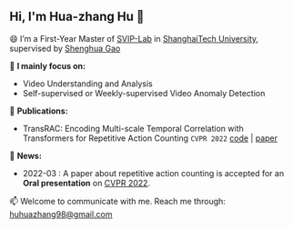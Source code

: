 ## Hi, I'm **Hua-zhang Hu** 👋

😄 I’m a First-Year Master of [SVIP-Lab](https://svip-lab.github.io/team.html) in [ShanghaiTech University](https://www.shanghaitech.edu.cn/), supervised by [Shenghua Gao](https://scholar.google.com/citations?hl=zh-CN&user=fe-1v0MAAAAJ)

🔭 **I mainly focus on:**
 * Video Understanding and Analysis
 * Self-supervised or Weekly-supervised Video Anomaly Detection  

🌱 **Publications:**
 * TransRAC: Encoding Multi-scale Temporal Correlation with Transformers for Repetitive Action Counting `CVPR 2022` [code](https://github.com/SvipRepetitionCounting/TransRAC) | [paper](https://arxiv.org/abs/2204.01018)

💬 **News:**
- 2022-03 : A paper about repetitive action counting is accepted for an **Oral presentation**  on [CVPR 2022](https://cvpr2022.thecvf.com/).

📫 Welcome to communicate with me. Reach me through: huhuazhang98@gmail.com  
 
<!-- 

[![Ambition's GitHub stats](https://github-readme-stats.vercel.app/api?username=957001934&show_icons=true)](https://github.com/anuraghazra/github-readme-stats)

 -->
